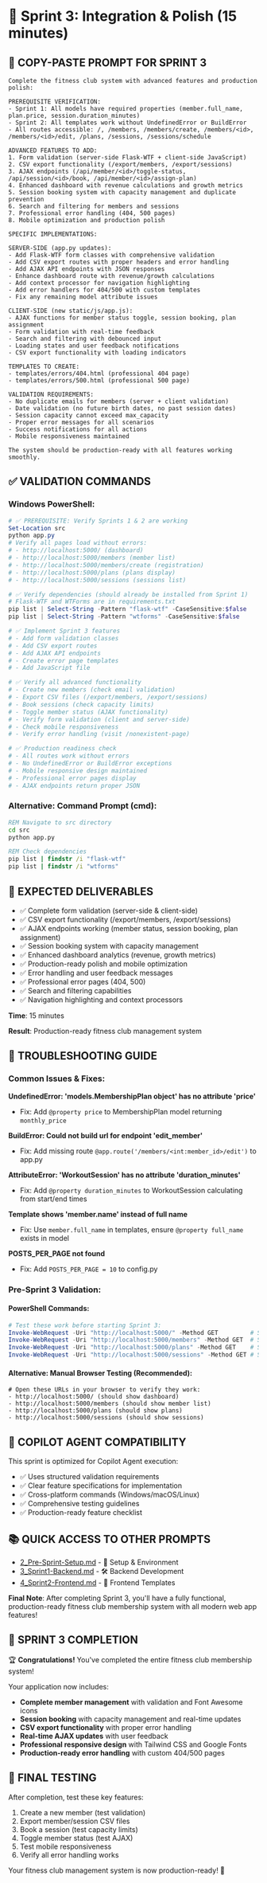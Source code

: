 # 🔧 Sprint 3: Integration & Polish (15 minutes)

## 🎯 **COPY-PASTE PROMPT FOR SPRINT 3**

```text
Complete the fitness club system with advanced features and production polish:

PREREQUISITE VERIFICATION:
- Sprint 1: All models have required properties (member.full_name, plan.price, session.duration_minutes)
- Sprint 2: All templates work without UndefinedError or BuildError
- All routes accessible: /, /members, /members/create, /members/<id>, /members/<id>/edit, /plans, /sessions, /sessions/schedule

ADVANCED FEATURES TO ADD:
1. Form validation (server-side Flask-WTF + client-side JavaScript)
2. CSV export functionality (/export/members, /export/sessions)
3. AJAX endpoints (/api/member/<id>/toggle-status, /api/session/<id>/book, /api/member/<id>/assign-plan)
4. Enhanced dashboard with revenue calculations and growth metrics
5. Session booking system with capacity management and duplicate prevention
6. Search and filtering for members and sessions
7. Professional error handling (404, 500 pages)
8. Mobile optimization and production polish

SPECIFIC IMPLEMENTATIONS:

SERVER-SIDE (app.py updates):
- Add Flask-WTF form classes with comprehensive validation
- Add CSV export routes with proper headers and error handling
- Add AJAX API endpoints with JSON responses
- Enhance dashboard route with revenue/growth calculations
- Add context processor for navigation highlighting
- Add error handlers for 404/500 with custom templates
- Fix any remaining model attribute issues

CLIENT-SIDE (new static/js/app.js):
- AJAX functions for member status toggle, session booking, plan assignment
- Form validation with real-time feedback
- Search and filtering with debounced input
- Loading states and user feedback notifications
- CSV export functionality with loading indicators

TEMPLATES TO CREATE:
- templates/errors/404.html (professional 404 page)
- templates/errors/500.html (professional 500 page)

VALIDATION REQUIREMENTS:
- No duplicate emails for members (server + client validation)
- Date validation (no future birth dates, no past session dates)
- Session capacity cannot exceed max_capacity
- Proper error messages for all scenarios
- Success notifications for all actions
- Mobile responsiveness maintained

The system should be production-ready with all features working smoothly.
```

## ✅ **VALIDATION COMMANDS**

### **Windows PowerShell:**

```powershell
# ✅ PREREQUISITE: Verify Sprints 1 & 2 are working
Set-Location src
python app.py
# Verify all pages load without errors:
# - http://localhost:5000/ (dashboard)
# - http://localhost:5000/members (member list)
# - http://localhost:5000/members/create (registration)
# - http://localhost:5000/plans (plans display)
# - http://localhost:5000/sessions (sessions list)

# ✅ Verify dependencies (should already be installed from Sprint 1)
# Flask-WTF and WTForms are in requirements.txt
pip list | Select-String -Pattern "flask-wtf" -CaseSensitive:$false
pip list | Select-String -Pattern "wtforms" -CaseSensitive:$false

# ✅ Implement Sprint 3 features
# - Add form validation classes
# - Add CSV export routes
# - Add AJAX API endpoints
# - Create error page templates
# - Add JavaScript file

# ✅ Verify all advanced functionality
# - Create new members (check email validation)
# - Export CSV files (/export/members, /export/sessions)
# - Book sessions (check capacity limits)
# - Toggle member status (AJAX functionality)
# - Verify form validation (client and server-side)
# - Check mobile responsiveness
# - Verify error handling (visit /nonexistent-page)

# ✅ Production readiness check
# - All routes work without errors
# - No UndefinedError or BuildError exceptions
# - Mobile responsive design maintained
# - Professional error pages display
# - AJAX endpoints return proper JSON
```

### **Alternative: Command Prompt (cmd):**

```cmd
REM Navigate to src directory
cd src
python app.py

REM Check dependencies
pip list | findstr /i "flask-wtf"
pip list | findstr /i "wtforms"
```

## 🎯 **EXPECTED DELIVERABLES**

- ✅ Complete form validation (server-side & client-side)
- ✅ CSV export functionality (/export/members, /export/sessions)
- ✅ AJAX endpoints working (member status, session booking, plan assignment)
- ✅ Session booking system with capacity management
- ✅ Enhanced dashboard analytics (revenue, growth metrics)
- ✅ Production-ready polish and mobile optimization
- ✅ Error handling and user feedback messages
- ✅ Professional error pages (404, 500)
- ✅ Search and filtering capabilities
- ✅ Navigation highlighting and context processors

**Time**: 15 minutes

**Result**: Production-ready fitness club management system

## 🚨 **TROUBLESHOOTING GUIDE**

### **Common Issues & Fixes:**

**UndefinedError: 'models.MembershipPlan object' has no attribute 'price'**

- Fix: Add `@property price` to MembershipPlan model returning `monthly_price`

**BuildError: Could not build url for endpoint 'edit_member'**

- Fix: Add missing route `@app.route('/members/<int:member_id>/edit')` to app.py

**AttributeError: 'WorkoutSession' has no attribute 'duration_minutes'**

- Fix: Add `@property duration_minutes` to WorkoutSession calculating from start/end times

**Template shows 'member.name' instead of full name**

- Fix: Use `member.full_name` in templates, ensure `@property full_name` exists in model

**POSTS_PER_PAGE not found**

- Fix: Add `POSTS_PER_PAGE = 10` to config.py

### **Pre-Sprint 3 Validation:**

#### **PowerShell Commands:**

```powershell
# Test these work before starting Sprint 3:
Invoke-WebRequest -Uri "http://localhost:5000/" -Method GET         # Should return 200
Invoke-WebRequest -Uri "http://localhost:5000/members" -Method GET  # Should return 200
Invoke-WebRequest -Uri "http://localhost:5000/plans" -Method GET    # Should return 200
Invoke-WebRequest -Uri "http://localhost:5000/sessions" -Method GET # Should return 200
```

#### **Alternative: Manual Browser Testing (Recommended):**

```text
# Open these URLs in your browser to verify they work:
- http://localhost:5000/ (should show dashboard)
- http://localhost:5000/members (should show member list)
- http://localhost:5000/plans (should show plans)
- http://localhost:5000/sessions (should show sessions)
```

## 🤖 **COPILOT AGENT COMPATIBILITY**

This sprint is optimized for Copilot Agent execution:

- ✅ Uses structured validation requirements
- ✅ Clear feature specifications for implementation
- ✅ Cross-platform commands (Windows/macOS/Linux)
- ✅ Comprehensive testing guidelines
- ✅ Production-ready feature checklist

## 📚 **QUICK ACCESS TO OTHER PROMPTS**

- [2_Pre-Sprint-Setup.md](2_Pre-Sprint-Setup.md) - 🔧 Setup & Environment
- [3_Sprint1-Backend.md](3_Sprint1-Backend.md) - 🛠 Backend Development
- [4_Sprint2-Frontend.md](4_Sprint2-Frontend.md) - 🎨 Frontend Templates

**Final Note**: After completing Sprint 3, you'll have a fully functional, production-ready fitness club membership system with all modern web app features!

## 🎉 **SPRINT 3 COMPLETION**

🏆 **Congratulations!** You've completed the entire fitness club membership system!

Your application now includes:

- **Complete member management** with validation and Font Awesome icons
- **Session booking** with capacity management and real-time updates
- **CSV export functionality** with proper error handling
- **Real-time AJAX updates** with user feedback
- **Professional responsive design** with Tailwind CSS and Google Fonts
- **Production-ready error handling** with custom 404/500 pages

## 🚀 **FINAL TESTING**

After completion, test these key features:

1. Create a new member (test validation)
2. Export member/session CSV files
3. Book a session (test capacity limits)
4. Toggle member status (test AJAX)
5. Test mobile responsiveness
6. Verify all error handling works

Your fitness club management system is now production-ready! 🎯

